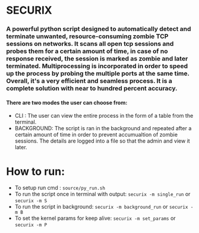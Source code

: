 # SECURIX

### A powerful python script designed to automatically detect and terminate unwanted, resource-consuming zombie TCP sessions on networks. It scans all open tcp sessions and probes them for a certain amount of time, in case of no response received, the session is marked as zombie and later terminated. Multiprocessing is incorporated in order to speed up the process by probing the multiple ports at the same time. Overall, it's a very efficient and seamless process. It is a complete solution with near to hundred percent accuracy.

#### There are two modes the user can choose from:
* CLI : The user can view the entire process in the form of a table from the terminal.
* BACKGROUND: The script is ran in the background and repeated after a certain amount of time in order to prevent accumualtion of zombie sessions. The details are logged into a file so that the admin and view it later.



# How to run:

* To setup run cmd : ```source/py_run.sh```
* To run the script once in terminal with output:   ```securix -m single_run``` or  ```securix -m S```
* To run the script in background:  ```securix -m background_run``` or ```securix -m B``` 
* To set the kernel params for keep alive:  ```securix -m set_params``` or ```securix -m P```
   
